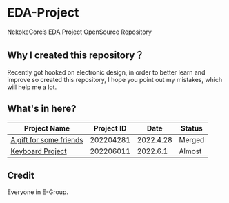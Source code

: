 # EDA-Project
NekokeCore’s EDA Project OpenSource Repository

## Why I created this repository？
Recently got hooked on electronic design, in order to better learn and improve so created this repository, I hope you point out my mistakes, which will help me a lot.

## What's in here?
| Project Name | Project ID | Date | Status |
| ---- | ---- | ---- | ---- |
| [A gift for some friends](https://www.emtips.net) | 202204281 | 2022.4.28 | Merged |
| [Keyboard Project](https://github.com/NekokeCore/EDA-Project/tree/main/Keyboard_Project) | 202206011 | 2022.6.1 | Almost |
## Credit
Everyone in E-Group.